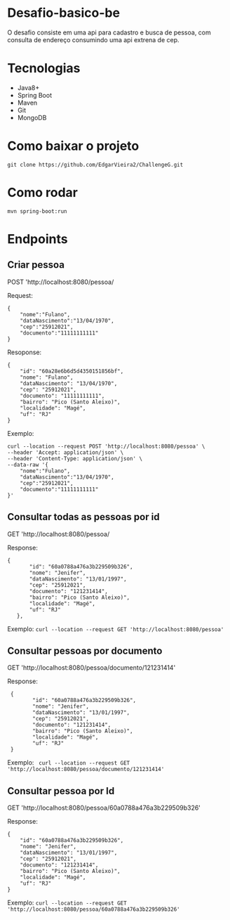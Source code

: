 # Desafio-basico-be

O desafio consiste em uma api para cadastro e busca de pessoa, com consulta de endereço consumindo uma api extrena de cep.

# Tecnologias

- Java8+
- Spring Boot
- Maven
- Git
- MongoDB

# Como baixar o projeto
```git clone https://github.com/EdgarVieira2/ChallengeG.git```

# Como rodar
```mvn spring-boot:run```

# Endpoints

## Criar pessoa

POST 'http://localhost:8080/pessoa/

Request:
```
{
    "nome":"Fulano",
    "dataNascimento":"13/04/1970",
    "cep":"25912021",
    "documento":"11111111111"
}
```

Resoponse:
```
{
    "id": "60a28e6b6d5d4350151856bf",
    "nome": "Fulano",
    "dataNascimento": "13/04/1970",
    "cep": "25912021",
    "documento": "11111111111",
    "bairro": "Pico (Santo Aleixo)",
    "localidade": "Magé",
    "uf": "RJ"
}
```

Exemplo:
```
curl --location --request POST 'http://localhost:8080/pessoa' \
--header 'Accept: application/json' \
--header 'Content-Type: application/json' \
--data-raw '{
    "nome":"Fulano",
    "dataNascimento":"13/04/1970",
    "cep":"25912021",
    "documento":"11111111111"
}'
```
## Consultar todas as pessoas por id

 GET 'http://localhost:8080/pessoa/
 
 Response:
 ```
 {
        "id": "60a0788a476a3b229509b326",
        "nome": "Jenifer",
        "dataNascimento": "13/01/1997",
        "cep": "25912021",
        "documento": "121231414",
        "bairro": "Pico (Santo Aleixo)",
        "localidade": "Magé",
        "uf": "RJ"
    },
```
Exemplo:
```curl --location --request GET 'http://localhost:8080/pessoa'```

## Consultar pessoas por documento

GET 'http://localhost:8080/pessoa/documento/121231414'

Response:
```
 {
        "id": "60a0788a476a3b229509b326",
        "nome": "Jenifer",
        "dataNascimento": "13/01/1997",
        "cep": "25912021",
        "documento": "121231414",
        "bairro": "Pico (Santo Aleixo)",
        "localidade": "Magé",
        "uf": "RJ"
 }
 ```
 
 Exemplo:
``` curl --location --request GET 'http://localhost:8080/pessoa/documento/121231414'```
 
## Consultar pessoa por Id

GET 'http://localhost:8080/pessoa/60a0788a476a3b229509b326'

Response:
```
{
    "id": "60a0788a476a3b229509b326",
    "nome": "Jenifer",
    "dataNascimento": "13/01/1997",
    "cep": "25912021",
    "documento": "121231414",
    "bairro": "Pico (Santo Aleixo)",
    "localidade": "Magé",
    "uf": "RJ"
}
```
Exemplo:
```curl --location --request GET 'http://localhost:8080/pessoa/60a0788a476a3b229509b326'```



